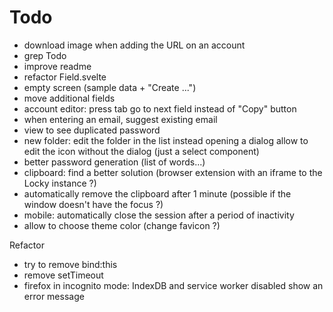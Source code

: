 # Todo
- download image when adding the URL on an account
- grep Todo
- improve readme
- refactor Field.svelte
- empty screen (sample data + "Create ...")
- move additional fields
- account editor: press tab go to next field instead of "Copy" button
- when entering an email, suggest existing email
- view to see duplicated password
- new folder: edit the folder in the list instead opening a dialog
  allow to edit the icon without the dialog (just a select component)
- better password generation (list of words...)
- clipboard: find a better solution (browser extension with an iframe to the Locky instance ?)
- automatically remove the clipboard after 1 minute
  (possible if the window doesn't have the focus ?)
- mobile: automatically close the session after a period of inactivity
- allow to choose theme color (change favicon ?)

Refactor
- try to remove bind:this
- remove setTimeout
- firefox in incognito mode: IndexDB and service worker disabled
  show an error message
